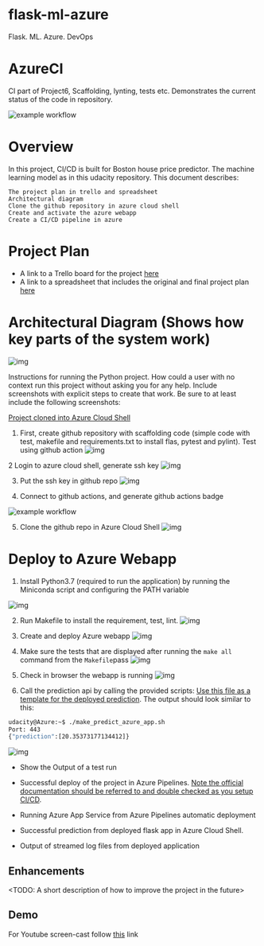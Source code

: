 # flask-ml-azure
Flask. ML. Azure. DevOps
# AzureCI
CI part of Project6, Scaffolding, lynting, tests etc.
Demonstrates the current status of the code in repository.

![example workflow](https://github.com/barmalini18/AzureCI/actions/workflows/pythonapp.yml/badge.svg)

# Overview

In this project, CI/CD is built for Boston house price predictor. The machine learning model as in this udacity repository. This document describes:

    The project plan in trello and spreadsheet
    Architectural diagram
    Clone the github repository in azure cloud shell
    Create and activate the azure webapp
    Create a CI/CD pipeline in azure


# Project Plan


* A link to a Trello board for the project [here](https://trello.com/b/iHS6JeNO/documentation)
* A link to a spreadsheet that includes the original and final project plan [here](https://docs.google.com/spreadsheets/d/1l1EliuHYJEZpyunagz2PYIUMhirqLyhe/edit?usp=sharing&ouid=110205692645048557882&rtpof=true&sd=true)


# Architectural Diagram (Shows how key parts of the system work)
![img](https://github.com/barmalini18/flask-ml-azure-serverless/blob/c113e9e2395bb7aafa16d19a259b5b4f0b07459d/media/cd-diagram.png)

Instructions for running the Python project.  How could a user with no context run this project without asking you for any help.  Include screenshots with explicit steps to create that work. Be sure to at least include the following screenshots:

[Project cloned into Azure Cloud Shell](https://github.com/barmalini18/flask-ml-azure-serverless.git)

1. First, create github repository with scaffolding code (simple code with test, makefile and requirements.txt to install flas, pytest and pylint). Test using github action
![img](https://github.com/barmalini18/flask-ml-azure-serverless/blob/f5a6c215eec33a4d716fa4d18e889579f5769578/media/01.jpg)

2 Login to azure cloud shell, generate ssh key
![img](https://github.com/barmalini18/flask-ml-azure-serverless/blob/a8d06b461c26b11a8cb0f5c23560e9fea5ac606e/media/02.jpg)

3. Put the ssh key in github repo
![img](https://github.com/barmalini18/flask-ml-azure-serverless/blob/4d4a8a5f91c58a399ae18ce69fa251352015ce50/media/03.jpg)

4. Connect to github actions, and generate github actions badge

![example workflow](https://github.com/barmalini18/AzureCI/actions/workflows/pythonapp.yml/badge.svg)

5. Clone the github repo in Azure Cloud Shell
![img](https://github.com/barmalini18/flask-ml-azure-serverless/blob/36be9a472aad5586cc7500802f6fff4b3073d1ff/media/04.jpg)

# Deploy to Azure Webapp

1. Install Python3.7 (required to run the application) by running the Miniconda script and configuring the PATH variable

![img](https://github.com/barmalini18/flask-ml-azure-serverless/blob/75d4e56bd345bab5af88a182a95f433d293b8999/media/05.jpg)

2. Run Makefile to install the requirement, test, lint.
![img](https://github.com/barmalini18/flask-ml-azure-serverless/blob/776d44f7533ee3b418a8fa490ddcac7af3fdde72/media/06.jpg)

3. Create and deploy Azure webapp
![img](https://github.com/barmalini18/flask-ml-azure-serverless/blob/776d44f7533ee3b418a8fa490ddcac7af3fdde72/media/07.jpg)


4. Make sure the tests that are displayed after running the `make all` command from the `Makefile`pass
![img](https://github.com/barmalini18/flask-ml-azure-serverless/blob/2392c034d9ff56628c3ca644f696e5111cde6325/media/08.jpg)

5. Check in browser the webapp is running
![img](https://github.com/barmalini18/flask-ml-azure-serverless/blob/8a9dfee85e8ffa79b8839ef17893a96e3ceeb74d/media/11.jpg)

6. Call the prediction api by calling the provided scripts:
[Use this file as a template for the deployed prediction](https://github.com/udacity/nd082-Azure-Cloud-DevOps-Starter-Code/blob/master/C2-AgileDevelopmentwithAzure/project/starter_files/flask-sklearn/make_predict_azure_app.sh).
The output should look similar to this:

```bash
udacity@Azure:~$ ./make_predict_azure_app.sh
Port: 443
{"prediction":[20.35373177134412]}
```
![img](https://github.com/barmalini18/flask-ml-azure-serverless/blob/8a9dfee85e8ffa79b8839ef17893a96e3ceeb74d/media/09.jpg)


* Show the Output of a test run

* Successful deploy of the project in Azure Pipelines.  [Note the official documentation should be referred to and double checked as you setup CI/CD](https://docs.microsoft.com/en-us/azure/devops/pipelines/ecosystems/python-webapp?view=azure-devops).

* Running Azure App Service from Azure Pipelines automatic deployment

* Successful prediction from deployed flask app in Azure Cloud Shell.  

* Output of streamed log files from deployed application

> 

## Enhancements

<TODO: A short description of how to improve the project in the future>

## Demo 

For Youtube screen-cast follow [this](https://youtu.be/bfPRW3fJefg) link


